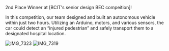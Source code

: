  2nd Place Winner at [BCIT's senior design BEC compeition]!

In this competition, our team designed and built an autonomous vehicle within just two hours. Utilizing an Arduino, motors, and various sensors, the car could detect an “injured pedestrian” and safely transport them to a designated hospital location.
 
![IMG_7323](https://github.com/user-attachments/assets/f7627df2-af49-4c27-b82d-62099907042d)
![IMG_7319](https://github.com/user-attachments/assets/d735f0cf-f9fe-4dbe-a89f-cc3e867a9200)
